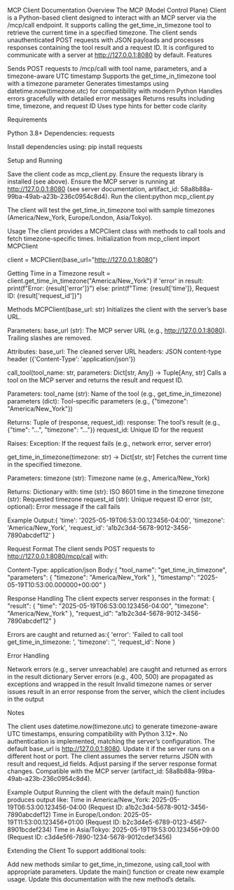 MCP Client Documentation
Overview
The MCP (Model Control Plane) Client is a Python-based client designed to interact with an MCP server via the /mcp/call endpoint. It supports calling the get_time_in_timezone tool to retrieve the current time in a specified timezone. The client sends unauthenticated POST requests with JSON payloads and processes responses containing the tool result and a request ID. It is configured to communicate with a server at http://127.0.0.1:8080 by default.
Features

Sends POST requests to /mcp/call with tool name, parameters, and a timezone-aware UTC timestamp
Supports the get_time_in_timezone tool with a timezone parameter
Generates timestamps using datetime.now(timezone.utc) for compatibility with modern Python
Handles errors gracefully with detailed error messages
Returns results including time, timezone, and request ID
Uses type hints for better code clarity

Requirements

Python 3.8+
Dependencies:
requests



Install dependencies using:
pip install requests

Setup and Running

Save the client code as mcp_client.py.
Ensure the requests library is installed (see above).
Ensure the MCP server is running at http://127.0.0.1:8080 (see server documentation, artifact_id: 58a8b88a-99ba-49ab-a23b-236c0954c8d4).
Run the client:python mcp_client.py

The client will test the get_time_in_timezone tool with sample timezones (America/New_York, Europe/London, Asia/Tokyo).

Usage
The client provides a MCPClient class with methods to call tools and fetch timezone-specific times.
Initialization
from mcp_client import MCPClient

client = MCPClient(base_url="http://127.0.0.1:8080")

Getting Time in a Timezone
result = client.get_time_in_timezone("America/New_York")
if 'error' in result:
    print(f"Error: {result['error']}")
else:
    print(f"Time: {result['time']}, Request ID: {result['request_id']}")

Methods
MCPClient(base_url: str)
Initializes the client with the server’s base URL.

Parameters:
base_url (str): The MCP server URL (e.g., http://127.0.0.1:8080). Trailing slashes are removed.


Attributes:
base_url: The cleaned server URL
headers: JSON content-type header ({'Content-Type': 'application/json'})



call_tool(tool_name: str, parameters: Dict[str, Any]) -> Tuple[Any, str]
Calls a tool on the MCP server and returns the result and request ID.

Parameters:
tool_name (str): Name of the tool (e.g., get_time_in_timezone)
parameters (dict): Tool-specific parameters (e.g., {"timezone": "America/New_York"})


Returns:
Tuple of (response, request_id):
response: The tool’s result (e.g., {"time": "...", "timezone": "..."})
request_id: Unique ID for the request




Raises:
Exception: If the request fails (e.g., network error, server error)



get_time_in_timezone(timezone: str) -> Dict[str, str]
Fetches the current time in the specified timezone.

Parameters:
timezone (str): Timezone name (e.g., America/New_York)


Returns:
Dictionary with:
time (str): ISO 8601 time in the timezone
timezone (str): Requested timezone
request_id (str): Unique request ID
error (str, optional): Error message if the call fails




Example Output:{
    'time': '2025-05-19T06:53:00.123456-04:00',
    'timezone': 'America/New_York',
    'request_id': 'a1b2c3d4-5678-9012-3456-7890abcdef12'
}



Request Format
The client sends POST requests to http://127.0.0.1:8080/mcp/call with:

Content-Type: application/json
Body:{
  "tool_name": "get_time_in_timezone",
  "parameters": {
    "timezone": "America/New_York"
  },
  "timestamp": "2025-05-19T10:53:00.000000+00:00"
}



Response Handling
The client expects server responses in the format:
{
  "result": {
    "time": "2025-05-19T06:53:00.123456-04:00",
    "timezone": "America/New_York"
  },
  "request_id": "a1b2c3d4-5678-9012-3456-7890abcdef12"
}


Errors are caught and returned as:{
    'error': 'Failed to call tool get_time_in_timezone: <error message>',
    'timezone': '<requested timezone>',
    'request_id': None
}



Error Handling

Network errors (e.g., server unreachable) are caught and returned as errors in the result dictionary
Server errors (e.g., 400, 500) are propagated as exceptions and wrapped in the result
Invalid timezone names or server issues result in an error response from the server, which the client includes in the output

Notes

The client uses datetime.now(timezone.utc) to generate timezone-aware UTC timestamps, ensuring compatibility with Python 3.12+.
No authentication is implemented, matching the server’s configuration.
The default base_url is http://127.0.0.1:8080. Update it if the server runs on a different host or port.
The client assumes the server returns JSON with result and request_id fields. Adjust parsing if the server response format changes.
Compatible with the MCP server (artifact_id: 58a8b88a-99ba-49ab-a23b-236c0954c8d4).

Example Output
Running the client with the default main() function produces output like:
Time in America/New_York: 2025-05-19T06:53:00.123456-04:00 (Request ID: a1b2c3d4-5678-9012-3456-7890abcdef12)
Time in Europe/London: 2025-05-19T11:53:00.123456+01:00 (Request ID: b2c3d4e5-6789-0123-4567-8901bcdef234)
Time in Asia/Tokyo: 2025-05-19T19:53:00.123456+09:00 (Request ID: c3d4e5f6-7890-1234-5678-9012cdef3456)

Extending the Client
To support additional tools:

Add new methods similar to get_time_in_timezone, using call_tool with appropriate parameters.
Update the main() function or create new example usage.
Update this documentation with the new method’s details.

